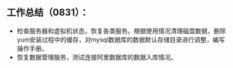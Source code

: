 ## 工作总结（0831）：

- 检查服务器和虚拟机状态，恢复各类服务。根据使用情况清理磁盘数据，删除yum安装过程中的缓存，对mysql数据库的数据默认存储目录进行调整，编写操作手册。
- 恢复数据管理服务，测试连接阿里数据库的数据入库情况。